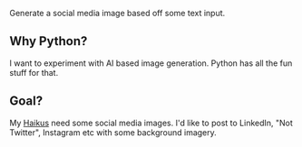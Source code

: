 Generate a social media image based off some text input.

## Why Python?

I want to experiment with AI based image generation. Python has all the fun stuff for that.

## Goal?

My [Haikus](https://www.perfectlycromulent.dev/haikus) need some social media images. I'd like to post to LinkedIn, "Not Twitter", Instagram etc with some background imagery.